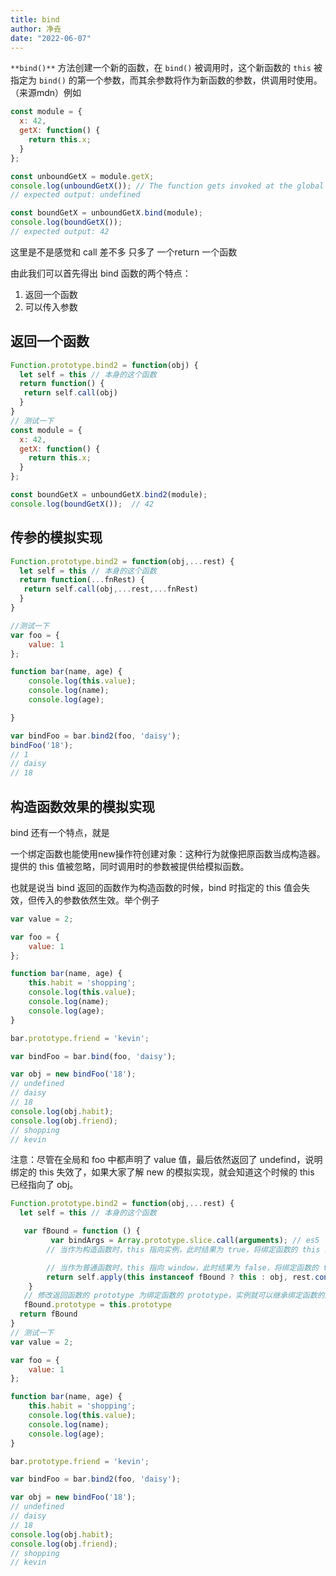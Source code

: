 ```yaml
---
title: bind
author: 净垚
date: "2022-06-07"
---
```



`**bind()**` 方法创建一个新的函数，在 `bind()` 被调用时，这个新函数的 `this` 被指定为 `bind()` 的第一个参数，而其余参数将作为新函数的参数，供调用时使用。（来源mdn）例如

```javascript
const module = {
  x: 42,
  getX: function() {
    return this.x;
  }
};

const unboundGetX = module.getX; 
console.log(unboundGetX()); // The function gets invoked at the global scope
// expected output: undefined

const boundGetX = unboundGetX.bind(module);
console.log(boundGetX());
// expected output: 42
```

这里是不是感觉和 call 差不多 只多了 一个return 一个函数

由此我们可以首先得出 bind 函数的两个特点：

1. 返回一个函数
2. 可以传入参数

## 返回一个函数

```javascript
Function.prototype.bind2 = function(obj) {
  let self = this // 本身的这个函数
  return function() {
   return self.call(obj)
  }
}
// 测试一下
const module = {
  x: 42,
  getX: function() {
    return this.x;
  }
};

const boundGetX = unboundGetX.bind2(module);
console.log(boundGetX());  // 42

```

## 传参的模拟实现

```javascript
Function.prototype.bind2 = function(obj,...rest) {
  let self = this // 本身的这个函数
  return function(...fnRest) {
   return self.call(obj,...rest,...fnRest)
  }
}

//测试一下
var foo = {
    value: 1
};

function bar(name, age) {
    console.log(this.value);
    console.log(name);
    console.log(age);

}

var bindFoo = bar.bind2(foo, 'daisy');
bindFoo('18');
// 1
// daisy
// 18
```

## 构造函数效果的模拟实现

bind 还有一个特点，就是

一个绑定函数也能使用new操作符创建对象：这种行为就像把原函数当成构造器。提供的 this 值被忽略，同时调用时的参数被提供给模拟函数。

也就是说当 bind 返回的函数作为构造函数的时候，bind 时指定的 this 值会失效，但传入的参数依然生效。举个例子

```javascript
var value = 2;

var foo = {
    value: 1
};

function bar(name, age) {
    this.habit = 'shopping';
    console.log(this.value);
    console.log(name);
    console.log(age);
}

bar.prototype.friend = 'kevin';

var bindFoo = bar.bind(foo, 'daisy');

var obj = new bindFoo('18');
// undefined
// daisy
// 18
console.log(obj.habit);
console.log(obj.friend);
// shopping
// kevin
```

注意：尽管在全局和 foo 中都声明了 value 值，最后依然返回了 undefind，说明绑定的 this 失效了，如果大家了解 new 的模拟实现，就会知道这个时候的 this 已经指向了 obj。

```javascript
Function.prototype.bind2 = function(obj,...rest) {
  let self = this // 本身的这个函数

   var fBound = function () {
         var bindArgs = Array.prototype.slice.call(arguments); // es5
        // 当作为构造函数时，this 指向实例，此时结果为 true，将绑定函数的 this 指向该实例，可以让实例获得来自绑定函数的值

        // 当作为普通函数时，this 指向 window，此时结果为 false，将绑定函数的 this 指向 context
        return self.apply(this instanceof fBound ? this : obj, rest.concat(bindArgs));
    }
   // 修改返回函数的 prototype 为绑定函数的 prototype，实例就可以继承绑定函数的原型中的值
   fBound.prototype = this.prototype
  return fBound
}
// 测试一下
var value = 2;

var foo = {
    value: 1
};

function bar(name, age) {
    this.habit = 'shopping';
    console.log(this.value);
    console.log(name);
    console.log(age);
}

bar.prototype.friend = 'kevin';

var bindFoo = bar.bind2(foo, 'daisy');

var obj = new bindFoo('18');
// undefined
// daisy
// 18
console.log(obj.habit);
console.log(obj.friend);
// shopping
// kevin
```


